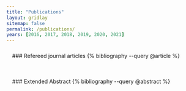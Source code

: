 ```yaml
---
title: "Publications"
layout: gridlay
sitemap: false
permalink: /publications/
years: [2016, 2017, 2018, 2019, 2020, 2021]
---
```


<style>
.jumbotron{
    padding:3%;
    padding-bottom:10px;
    padding-top:10px;
    margin-top:10px;
    margin-bottom:30px;
}
</style>
<!--
<div class="jumbotron">
### Preprints
{% bibliography --query @unpublished %}
</div>
//-->

<div class="jumbotron">
### Refereed journal articles
{% bibliography --query @article %}
</div>

<div class="jumbotron">
### Extended Abstract
{% bibliography --query @abstract %}
</div>

<!--
<div class="jumbotron">
### Refereed conference proceedings
{% bibliography --query @inproceedings %}
</div>
//-->
